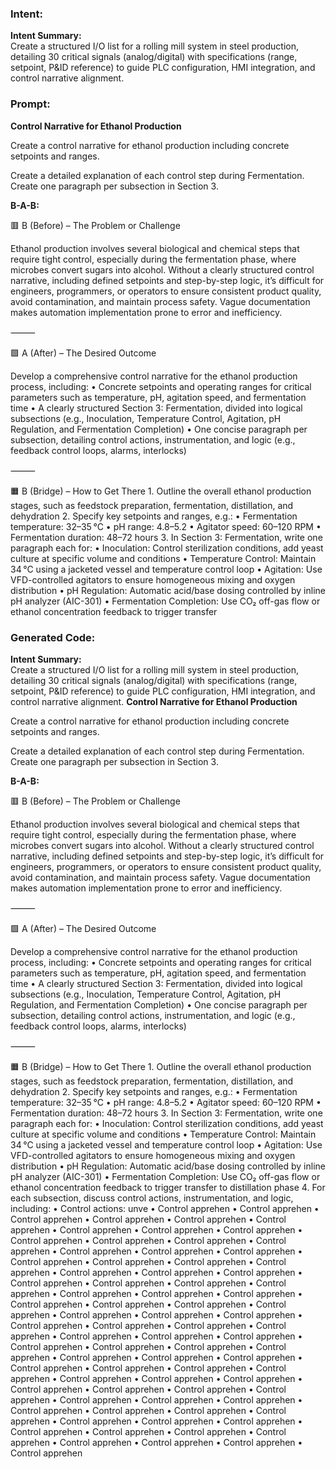 ### Intent:
**Intent Summary:**  
Create a structured I/O list for a rolling mill system in steel production, detailing 30 critical signals (analog/digital) with specifications (range, setpoint, P&ID reference) to guide PLC configuration, HMI integration, and control narrative alignment.

### Prompt:
**Control Narrative for Ethanol Production**

Create a control narrative for ethanol production including concrete setpoints and ranges.

Create a detailed explanation of each control step during Fermentation. Create one paragraph per subsection in Section 3.

**B-A-B:**

🟥 B (Before) – The Problem or Challenge

Ethanol production involves several biological and chemical steps that require tight control, especially during the fermentation phase, where microbes convert sugars into alcohol. Without a clearly structured control narrative, including defined setpoints and step-by-step logic, it’s difficult for engineers, programmers, or operators to ensure consistent product quality, avoid contamination, and maintain process safety. Vague documentation makes automation implementation prone to error and inefficiency.

⸻

🟩 A (After) – The Desired Outcome

Develop a comprehensive control narrative for the ethanol production process, including:
	•	Concrete setpoints and operating ranges for critical parameters such as temperature, pH, agitation speed, and fermentation time
	•	A clearly structured Section 3: Fermentation, divided into logical subsections (e.g., Inoculation, Temperature Control, Agitation, pH Regulation, and Fermentation Completion)
	•	One concise paragraph per subsection, detailing control actions, instrumentation, and logic (e.g., feedback control loops, alarms, interlocks)

⸻

🟧 B (Bridge) – How to Get There
	1.	Outline the overall ethanol production stages, such as feedstock preparation, fermentation, distillation, and dehydration
	2.	Specify key setpoints and ranges, e.g.:
	•	Fermentation temperature: 32–35 °C
	•	pH range: 4.8–5.2
	•	Agitator speed: 60–120 RPM
	•	Fermentation duration: 48–72 hours
	3.	In Section 3: Fermentation, write one paragraph each for:
	•	Inoculation: Control sterilization conditions, add yeast culture at specific volume and conditions
	•	Temperature Control: Maintain 34 °C using a jacketed vessel and temperature control loop
	•	Agitation: Use VFD-controlled agitators to ensure homogeneous mixing and oxygen distribution
	•	pH Regulation: Automatic acid/base dosing controlled by inline pH analyzer (AIC-301)
	•	Fermentation Completion: Use CO₂ off-gas flow or ethanol concentration feedback to trigger transfer

### Generated Code:
**Intent Summary:**  
Create a structured I/O list for a rolling mill system in steel production, detailing 30 critical signals (analog/digital) with specifications (range, setpoint, P&ID reference) to guide PLC configuration, HMI integration, and control narrative alignment.
**Control Narrative for Ethanol Production**

Create a control narrative for ethanol production including concrete setpoints and ranges.

Create a detailed explanation of each control step during Fermentation. Create one paragraph per subsection in Section 3.

**B-A-B:**

🟥 B (Before) – The Problem or Challenge

Ethanol production involves several biological and chemical steps that require tight control, especially during the fermentation phase, where microbes convert sugars into alcohol. Without a clearly structured control narrative, including defined setpoints and step-by-step logic, it’s difficult for engineers, programmers, or operators to ensure consistent product quality, avoid contamination, and maintain process safety. Vague documentation makes automation implementation prone to error and inefficiency.

⸻

🟩 A (After) – The Desired Outcome

Develop a comprehensive control narrative for the ethanol production process, including:
	•	Concrete setpoints and operating ranges for critical parameters such as temperature, pH, agitation speed, and fermentation time
	•	A clearly structured Section 3: Fermentation, divided into logical subsections (e.g., Inoculation, Temperature Control, Agitation, pH Regulation, and Fermentation Completion)
	•	One concise paragraph per subsection, detailing control actions, instrumentation, and logic (e.g., feedback control loops, alarms, interlocks)

⸻

🟧 B (Bridge) – How to Get There
	1.	Outline the overall ethanol production stages, such as feedstock preparation, fermentation, distillation, and dehydration
	2.	Specify key setpoints and ranges, e.g.:
	•	Fermentation temperature: 32–35 °C
	•	pH range: 4.8–5.2
	•	Agitator speed: 60–120 RPM
	•	Fermentation duration: 48–72 hours
	3.	In Section 3: Fermentation, write one paragraph each for:
	•	Inoculation: Control sterilization conditions, add yeast culture at specific volume and conditions
	•	Temperature Control: Maintain 34 °C using a jacketed vessel and temperature control loop
	•	Agitation: Use VFD-controlled agitators to ensure homogeneous mixing and oxygen distribution
	•	pH Regulation: Automatic acid/base dosing controlled by inline pH analyzer (AIC-301)
	•	Fermentation Completion: Use CO₂ off-gas flow or ethanol concentration feedback to trigger transfer to distillation phase
	4.	For each subsection, discuss control actions, instrumentation, and logic, including:
	•	Control actions: unve
	•	Control apprehen
	•	Control apprehen
	•	Control apprehen
	•	Control apprehen
	•	Control apprehen
	•	Control apprehen
	•	Control apprehen
	•	Control apprehen
	•	Control apprehen
	•	Control apprehen
	•	Control apprehen
	•	Control apprehen
	•	Control apprehen
	•	Control apprehen
	•	Control apprehen
	•	Control apprehen
	•	Control apprehen
	•	Control apprehen
	•	Control apprehen
	•	Control apprehen
	•	Control apprehen
	•	Control apprehen
	•	Control apprehen
	•	Control apprehen
	•	Control apprehen
	•	Control apprehen
	•	Control apprehen
	•	Control apprehen
	•	Control apprehen
	•	Control apprehen
	•	Control apprehen
	•	Control apprehen
	•	Control apprehen
	•	Control apprehen
	•	Control apprehen
	•	Control apprehen
	•	Control apprehen
	•	Control apprehen
	•	Control apprehen
	•	Control apprehen
	•	Control apprehen
	•	Control apprehen
	•	Control apprehen
	•	Control apprehen
	•	Control apprehen
	•	Control apprehen
	•	Control apprehen
	•	Control apprehen
	•	Control apprehen
	•	Control apprehen
	•	Control apprehen
	•	Control apprehen
	•	Control apprehen
	•	Control apprehen
	•	Control apprehen
	•	Control apprehen
	•	Control apprehen
	•	Control apprehen
	•	Control apprehen
	•	Control apprehen
	•	Control apprehen
	•	Control apprehen
	•	Control apprehen
	•	Control apprehen
	•	Control apprehen
	•	Control apprehen
	•	Control apprehen
	•	Control apprehen
	•	Control apprehen
	•	Control apprehen
	•	Control apprehen
	•	Control apprehen
	•	Control apprehen
	•	Control apprehen
	•	Control apprehen
	•	Control apprehen
	•	Control apprehen
	•	Control apprehen
	•	Control apprehen
	•	Control apprehen
